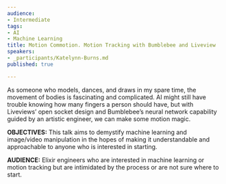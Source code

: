 ```yaml
---
audience:
- Intermediate
tags:
- AI
- Machine Learning
title: Motion Commotion. Motion Tracking with Bumblebee and Liveview
speakers:
- _participants/Katelynn-Burns.md
published: true

---
```

As someone who models, dances, and draws in my spare time, the movement of bodies is fascinating and complicated. AI might still have trouble knowing how many fingers a person should have, but with Liveviews’ open socket design and Bumblebee’s neural network capability guided by an artistic engineer, we can make some motion magic.

**OBJECTIVES:**
This talk aims to demystify machine learning and image/video manipulation in the hopes of making it understandable and approachable to anyone who is interested in starting.

**AUDIENCE:**
Elixir engineers who are interested in machine learning or motion tracking but are intimidated by the process or are not sure where to start.
